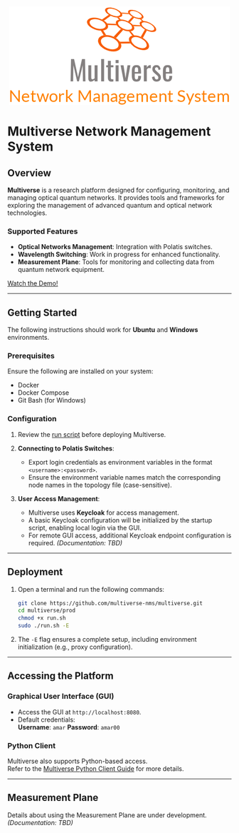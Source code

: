 <p align="center">
  <img src="logo.png" alt="Multiverse Network Management System" />
</p>

# Multiverse Network Management System

## Overview

**Multiverse** is a research platform designed for configuring, monitoring, and managing optical quantum networks. It provides tools and frameworks for exploring the management of advanced quantum and optical network technologies.

### Supported Features
- **Optical Networks Management**: Integration with Polatis switches.
- **Wavelength Switching**: Work in progress for enhanced functionality.
- **Measurement Plane**: Tools for monitoring and collecting data from quantum network equipment.

[Watch the Demo!](https://www.youtube.com/watch?v=TVnK8tOqoho)

---

## Getting Started

The following instructions should work for **Ubuntu** and **Windows** environments.

### Prerequisites

Ensure the following are installed on your system:
- Docker
- Docker Compose
- Git Bash (for Windows)

### Configuration

1. Review the [run script](./prod/run.sh) before deploying Multiverse.
2. **Connecting to Polatis Switches**: 
   - Export login credentials as environment variables in the format `<username>:<password>`.
   - Ensure the environment variable names match the corresponding node names in the topology file (case-sensitive).

3. **User Access Management**:
   - Multiverse uses **Keycloak** for access management.
   - A basic Keycloak configuration will be initialized by the startup script, enabling local login via the GUI.
   - For remote GUI access, additional Keycloak endpoint configuration is required. *(Documentation: TBD)*

---

## Deployment

1. Open a terminal and run the following commands:
   ```bash
   git clone https://github.com/multiverse-nms/multiverse.git
   cd multiverse/prod
   chmod +x run.sh
   sudo ./run.sh -E
   ```

2. The `-E` flag ensures a complete setup, including environment initialization (e.g., proxy configuration).

---

## Accessing the Platform

### Graphical User Interface (GUI)
- Access the GUI at `http://localhost:8080`.
- Default credentials:  
  **Username**: `amar`
  **Password**: `amar00`

### Python Client
Multiverse also supports Python-based access.  
Refer to the [Multiverse Python Client Guide](https://github.com/multiverse-nms/multiverse-python-client) for more details.

---

## Measurement Plane
Details about using the Measurement Plane are under development. *(Documentation: TBD)*